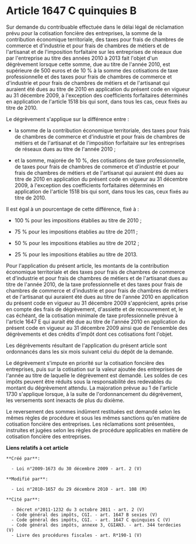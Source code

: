 # Article 1647 C quinquies B

Sur demande du contribuable effectuée dans le délai légal de réclamation prévu pour la cotisation foncière des entreprises,
la somme de la contribution économique territoriale, des taxes pour frais de chambres de commerce et d'industrie et pour
frais de chambres de métiers et de l'artisanat et de l'imposition forfaitaire sur les entreprises de réseaux due par
l'entreprise au titre des années 2010 à 2013 fait l'objet d'un dégrèvement lorsque cette somme, due au titre de l'année 2010,
est supérieure de 500 euros et de 10 % à la somme des cotisations de taxe professionnelle et des taxes pour frais de chambres
de commerce et d'industrie et pour frais de chambres de métiers et de l'artisanat qui auraient été dues au titre de 2010 en
application du présent code en vigueur au 31 décembre 2009, à l'exception des coefficients forfaitaires déterminés en
application de l'article 1518 bis qui sont, dans tous les cas, ceux fixés au titre de 2010.

Le dégrèvement s'applique sur la différence entre :

- la somme de la contribution économique territoriale, des taxes pour frais de chambres de commerce et d'industrie et pour
frais de chambres de métiers et de l'artisanat et de l'imposition forfaitaire sur les entreprises de réseaux dues au titre de
l'année 2010 ;

- et la somme, majorée de 10 %, des cotisations de taxe professionnelle, de taxes pour frais de chambres de commerce et
d'industrie et pour frais de chambres de métiers et de l'artisanat qui auraient été dues au titre de 2010 en application du
présent code en vigueur au 31 décembre 2009, à l'exception des coefficients forfaitaires déterminés en application de
l'article 1518 bis qui sont, dans tous les cas, ceux fixés au titre de 2010.

Il est égal à un pourcentage de cette différence, fixé à :

- 100 % pour les impositions établies au titre de 2010 ;

- 75 % pour les impositions établies au titre de 2011 ;

- 50 % pour les impositions établies au titre de 2012 ;

- 25 % pour les impositions établies au titre de 2013.

Pour l'application du présent article, les montants de la contribution économique territoriale et des taxes pour frais de
chambres de commerce et d'industrie et pour frais de chambres de métiers et de l'artisanat dues au titre de l'année 2010, de
la taxe professionnelle et des taxes pour frais de chambres de commerce et d'industrie et pour frais de chambres de métiers
et de l'artisanat qui auraient été dues au titre de l'année 2010 en application du présent code en vigueur au 31 décembre
2009 s'apprécient, après prise en compte des frais de dégrèvement, d'assiette et de recouvrement et, le cas échéant, de la
cotisation minimale de taxe professionnelle prévue à l'article 1647 E qui aurait été due au titre de l'année 2010 en
application du présent code en vigueur au 31 décembre 2009 ainsi que de l'ensemble des dégrèvements et des crédits d'impôt
dont ces cotisations font l'objet.

Les dégrèvements résultant de l'application du présent article sont ordonnancés dans les six mois suivant celui du dépôt de
la demande.

Le dégrèvement s'impute en priorité sur la cotisation foncière des entreprises, puis sur la cotisation sur la valeur ajoutée
des entreprises de l'année au titre de laquelle le dégrèvement est demandé. Les soldes de ces impôts peuvent être réduits
sous la responsabilité des redevables du montant du dégrèvement attendu. La majoration prévue au 1 de l'article 1730
s'applique lorsque, à la suite de l'ordonnancement du dégrèvement, les versements sont inexacts de plus du dixième.

Le reversement des sommes indûment restituées est demandé selon les mêmes règles de procédure et sous les mêmes sanctions
qu'en matière de cotisation foncière des entreprises. Les réclamations sont présentées, instruites et jugées selon les règles
de procédure applicables en matière de cotisation foncière des entreprises.

**Liens relatifs à cet article**

	**Créé par**:

	  - Loi n°2009-1673 du 30 décembre 2009 - art. 2 (V)

	**Modifié par**:

	  - Loi n°2010-1657 du 29 décembre 2010 - art. 108 (M)

	**Cité par**:

	  - Décret n°2011-1232 du 3 octobre 2011 - art. 2 (V)
	  - Code général des impôts, CGI. - art. 1647 B sexies (V)
	  - Code général des impôts, CGI. - art. 1647 C quinquies C (V)
	  - Code général des impôts, annexe 3, CGIAN3. - art. 344 terdecies (V)
	  - Livre des procédures fiscales - art. R*190-1 (V)
